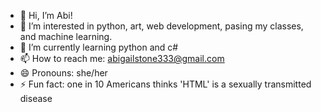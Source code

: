 - 👋 Hi, I’m Abi!
- 👀 I’m interested in python, art, web development, pasing my classes, and machine learning.
- 🌱 I’m currently learning python and c#
- 📫 How to reach me: abigailstone333@gmail.com
- 😄 Pronouns: she/her
- ⚡ Fun fact: one in 10 Americans thinks 'HTML' is a sexually transmitted disease
<!--- 💞️ I’m looking to collaborate on -->
<!---
Abigail-fs/Abigail-fs is a ✨ special ✨ repository because its `README.md` (this file) appears on your GitHub profile.
You can click the Preview link to take a look at your changes.
--->
